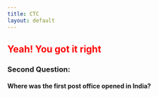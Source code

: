 ```yaml
---
title: CTC
layout: default
---
```

<h2 style="color: red">Yeah! You got it right</h2>
<h3>Second Question:</h3>
<h4>Where was the first post office opened in India?</h4>